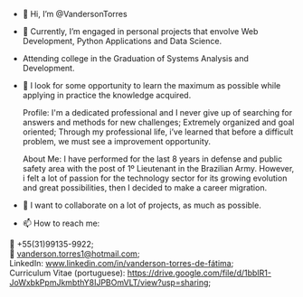 - 👋 Hi, I’m @VandersonTorres
- 🌱 Currently, I’m engaged in personal projects that envolve Web Development, Python Applications and Data Science.
- Attending college in the Graduation of Systems Analysis and Development.
- 👀 I look for some opportunity to learn the maximum as possible while applying in practice the knowledge acquired.

    Profile:
        I'm a dedicated professional and I never give up of searching for answers and methods for new challenges;
        Extremely organized and goal oriented;
        Through my professional life, i’ve learned that before a difficult problem, we must see a improvement opportunity.

    About Me:
        I have performed for the last 8 years in defense and public safety area with the post of 1º Lieutenant in the Brazilian Army. 
        However, i felt a lot of passion for the technology sector for its growing evolution and great possibilities, then I decided to make a career migration.

- 💞️ I want to collaborate on a lot of projects, as much as possible.

- 📫 How to reach me: </br>

📲 +55(31)99135-9922; </br>
📧 vanderson.torres1@hotmail.com; </br>
LinkedIn: www.linkedin.com/in/vanderson-torres-de-fátima; </br>
Curriculum Vitae (portuguese): https://drive.google.com/file/d/1bbIR1-JoWxbkPpmJkmbthY8IJPBOmVLT/view?usp=sharing; </br>



<!---
VandersonTorres/VandersonTorres is a ✨ special ✨ repository because its `README.md` (this file) appears on your GitHub profile.
You can click the Preview link to take a look at your changes.
--->
